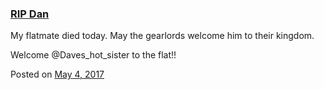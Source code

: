 
### [RIP Dan](https://fazthebro.com/2017/05/05/rip-dan/)

My flatmate died today. May the gearlords welcome him to their kingdom.

Welcome @Daves\_hot\_sister to the flat!!

Posted on [May 4, 2017](https://fazthebro.com/2017/05/04/trandy-about-to-window-literally/)

